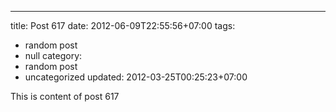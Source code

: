 ---
title: Post 617
date: 2012-06-09T22:55:56+07:00
tags:
  - random post
  - null
category:
  - random post
  - uncategorized
updated: 2012-03-25T00:25:23+07:00

This is content of post 617